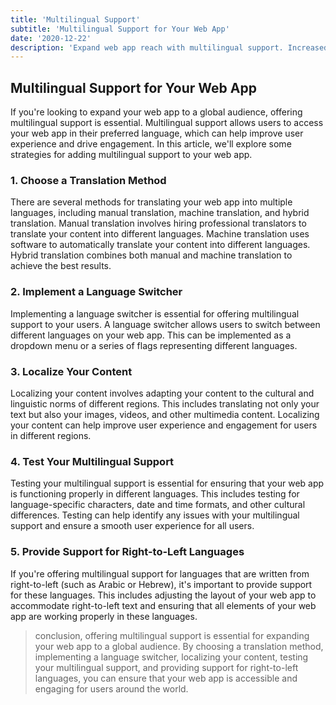 ```yaml
---
title: 'Multilingual Support'
subtitle: 'Multilingual Support for Your Web App'
date: '2020-12-22'
description: 'Expand web app reach with multilingual support. Increased engagement and satisfaction. Connect with users from diverse backgrounds. Optimize for global presence.'
---
```


## Multilingual Support for Your Web App

If you're looking to expand your web app to a global audience, offering multilingual support is essential. Multilingual support allows users to access your web app in their preferred language, which can help improve user experience and drive engagement. In this article, we'll explore some strategies for adding multilingual support to your web app.

### 1. Choose a Translation Method

There are several methods for translating your web app into multiple languages, including manual translation, machine translation, and hybrid translation. Manual translation involves hiring professional translators to translate your content into different languages. Machine translation uses software to automatically translate your content into different languages. Hybrid translation combines both manual and machine translation to achieve the best results.

### 2. Implement a Language Switcher

Implementing a language switcher is essential for offering multilingual support to your users. A language switcher allows users to switch between different languages on your web app. This can be implemented as a dropdown menu or a series of flags representing different languages.

### 3. Localize Your Content

Localizing your content involves adapting your content to the cultural and linguistic norms of different regions. This includes translating not only your text but also your images, videos, and other multimedia content. Localizing your content can help improve user experience and engagement for users in different regions.

### 4. Test Your Multilingual Support

Testing your multilingual support is essential for ensuring that your web app is functioning properly in different languages. This includes testing for language-specific characters, date and time formats, and other cultural differences. Testing can help identify any issues with your multilingual support and ensure a smooth user experience for all users.

### 5. Provide Support for Right-to-Left Languages

If you're offering multilingual support for languages that are written from right-to-left (such as Arabic or Hebrew), it's important to provide support for these languages. This includes adjusting the layout of your web app to accommodate right-to-left text and ensuring that all elements of your web app are working properly in these languages.

> conclusion, offering multilingual support is essential for expanding your web app to a global audience. By choosing a translation method, implementing a language switcher, localizing your content, testing your multilingual support, and providing support for right-to-left languages, you can ensure that your web app is accessible and engaging for users around the world.
